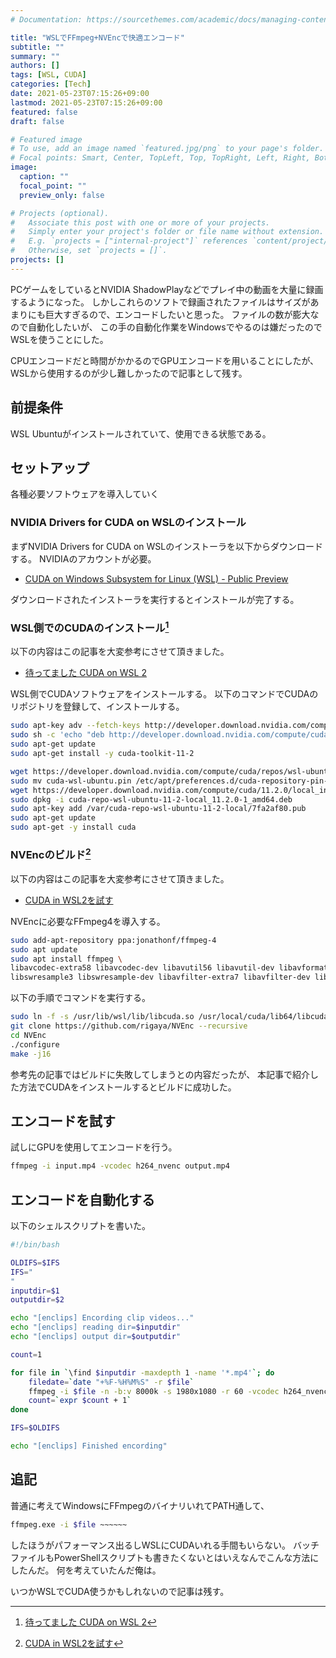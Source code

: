 ```yaml
---
# Documentation: https://sourcethemes.com/academic/docs/managing-content/

title: "WSLでFFmpeg+NVEncで快適エンコード"
subtitle: ""
summary: ""
authors: []
tags: [WSL, CUDA]
categories: [Tech]
date: 2021-05-23T07:15:26+09:00
lastmod: 2021-05-23T07:15:26+09:00
featured: false
draft: false

# Featured image
# To use, add an image named `featured.jpg/png` to your page's folder.
# Focal points: Smart, Center, TopLeft, Top, TopRight, Left, Right, BottomLeft, Bottom, BottomRight.
image:
  caption: ""
  focal_point: ""
  preview_only: false

# Projects (optional).
#   Associate this post with one or more of your projects.
#   Simply enter your project's folder or file name without extension.
#   E.g. `projects = ["internal-project"]` references `content/project/deep-learning/index.md`.
#   Otherwise, set `projects = []`.
projects: []
---
```


PCゲームをしているとNVIDIA ShadowPlayなどでプレイ中の動画を大量に録画するようになった。
しかしこれらのソフトで録画されたファイルはサイズがあまりにも巨大すぎるので、エンコードしたいと思った。
ファイルの数が膨大なので自動化したいが、
この手の自動化作業をWindowsでやるのは嫌だったのでWSLを使うことにした。

CPUエンコードだと時間がかかるのでGPUエンコードを用いることにしたが、
WSLから使用するのが少し難しかったので記事として残す。

## 前提条件
WSL Ubuntuがインストールされていて、使用できる状態である。

## セットアップ
各種必要ソフトウェアを導入していく

### NVIDIA Drivers for CUDA on WSLのインストール
まずNVIDIA Drivers for CUDA on WSLのインストーラを以下からダウンロードする。
NVIDIAのアカウントが必要。
- [CUDA on Windows Subsystem for Linux (WSL) - Public Preview](https://developer.nvidia.com/cuda/wsl)

ダウンロードされたインストーラを実行するとインストールが完了する。

### WSL側でのCUDAのインストール[^1]
以下の内容はこの記事を大変参考にさせて頂きました。
- [待ってました CUDA on WSL 2](https://qiita.com/ksasaki/items/ee864abd74f95fea1efa)

WSL側でCUDAソフトウェアをインストールする。
以下のコマンドでCUDAのリポジトリを登録して、インストールする。
```sh
sudo apt-key adv --fetch-keys http://developer.download.nvidia.com/compute/cuda/repos/ubuntu1804/x86_64/7fa2af80.pub
sudo sh -c 'echo "deb http://developer.download.nvidia.com/compute/cuda/repos/ubuntu1804/x86_64 /" > /etc/apt/sources.list.d/cuda.list'
sudo apt-get update
sudo apt-get install -y cuda-toolkit-11-2
```

```sh
wget https://developer.download.nvidia.com/compute/cuda/repos/wsl-ubuntu/x86_64/cuda-wsl-ubuntu.pin
sudo mv cuda-wsl-ubuntu.pin /etc/apt/preferences.d/cuda-repository-pin-600
wget https://developer.download.nvidia.com/compute/cuda/11.2.0/local_installers/cuda-repo-wsl-ubuntu-11-2-local_11.2.0-1_amd64.deb
sudo dpkg -i cuda-repo-wsl-ubuntu-11-2-local_11.2.0-1_amd64.deb
sudo apt-key add /var/cuda-repo-wsl-ubuntu-11-2-local/7fa2af80.pub
sudo apt-get update
sudo apt-get -y install cuda
```

### NVEncのビルド[^2]
以下の内容はこの記事を大変参考にさせて頂きました。
- [CUDA in WSL2を試す](https://rigaya34589.blog.fc2.com/blog-entry-1259.html)

NVEncに必要なFFmpeg4を導入する。
```sh
sudo add-apt-repository ppa:jonathonf/ffmpeg-4
sudo apt update
sudo apt install ffmpeg \
libavcodec-extra58 libavcodec-dev libavutil56 libavutil-dev libavformat58 libavformat-dev \
libswresample3 libswresample-dev libavfilter-extra7 libavfilter-dev libass9 libass-dev
```
以下の手順でコマンドを実行する。
```sh
sudo ln -f -s /usr/lib/wsl/lib/libcuda.so /usr/local/cuda/lib64/libcuda.so
git clone https://github.com/rigaya/NVEnc --recursive
cd NVEnc
./configure
make -j16
```
参考先の記事ではビルドに失敗してしまうとの内容だったが、
本記事で紹介した方法でCUDAをインストールするとビルドに成功した。

## エンコードを試す
試しにGPUを使用してエンコードを行う。
```sh
ffmpeg -i input.mp4 -vcodec h264_nvenc output.mp4
```

## エンコードを自動化する
以下のシェルスクリプトを書いた。
```sh
#!/bin/bash

OLDIFS=$IFS
IFS="
"
inputdir=$1
outputdir=$2

echo "[enclips] Encording clip videos..."
echo "[enclips] reading dir=$inputdir"
echo "[enclips] output dir=$outputdir"

count=1

for file in `\find $inputdir -maxdepth 1 -name '*.mp4'`; do
    filedate=`date "+%F-%H%M%S" -r $file`
    ffmpeg -i $file -n -b:v 8000k -s 1980x1080 -r 60 -vcodec h264_nvenc ""${outputdir%/}/${filedate}".mp4"
    count=`expr $count + 1`
done

IFS=$OLDIFS

echo "[enclips] Finished encording"
```

## 追記
普通に考えてWindowsにFFmpegのバイナリいれてPATH通して、
```sh
ffmpeg.exe -i $file ~~~~~~
```
したほうがパフォーマンス出るしWSLにCUDAいれる手間もいらない。
バッチファイルもPowerShellスクリプトも書きたくないとはいえなんでこんな方法にしたんだ。
何を考えていたんだ俺は。

いつかWSLでCUDA使うかもしれないので記事は残す。

[^1]: [待ってました CUDA on WSL 2](https://qiita.com/ksasaki/items/ee864abd74f95fea1efa)
[^2]: [CUDA in WSL2を試す](https://rigaya34589.blog.fc2.com/blog-entry-1259.html)